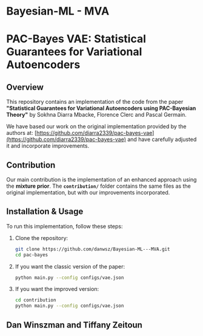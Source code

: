 # Bayesian-ML - MVA

# PAC-Bayes VAE: Statistical Guarantees for Variational Autoencoders

## Overview
This repository contains an implementation of the code from the paper **"Statistical Guarantees for Variational Autoencoders using PAC-Bayesian Theory"** by Sokhna Diarra Mbacke, Florence Clerc and Pascal Germain.

We have based our work on the original implementation provided by the authors at: [https://github.com/diarra2339/pac-bayes-vae](https://github.com/diarra2339/pac-bayes-vae) and have carefully adjusted it and incorporate improvements.

## Contribution
Our main contribution is the implementation of an enhanced approach using the **mixture prior**.
The **`contribution/`** folder contains the same files as the original implementation, but with our improvements incorporated.

## Installation & Usage
To run this implementation, follow these steps:

1. Clone the repository:
   ```bash
   git clone https://github.com/danwsz/Bayesian-ML---MVA.git
   cd pac-bayes
   ```
2. If you want the classic version of the paper: 
   ```bash
   python main.py --config configs/vae.json
   ```
3. If you want the improved version: 
   ```bash
   cd contribution
   python main.py --config configs/vae.json
   ```

## Dan Winszman and Tiffany Zeitoun

